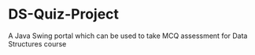 # DS-Quiz-Project
A Java Swing portal which can be used to take MCQ assessment for Data Structures course 

